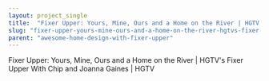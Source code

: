 ```yaml
---
layout: project_single
title:  "Fixer Upper: Yours, Mine, Ours and a Home on the River | HGTV's Fixer Upper With Chip and Joanna Gaines | HGTV"
slug: "fixer-upper-yours-mine-ours-and-a-home-on-the-river-hgtvs-fixer-upper-with"
parent: "awesome-home-design-with-fixer-upper"
---
```

Fixer Upper: Yours, Mine, Ours and a Home on the River | HGTV's Fixer Upper With Chip and Joanna Gaines | HGTV